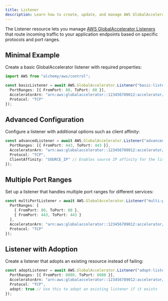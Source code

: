 ```yaml
---
title: Listener
description: Learn how to create, update, and manage AWS GlobalAccelerator Listeners using Alchemy Cloud Control.
---
```


The Listener resource lets you manage [AWS GlobalAccelerator Listeners](https://docs.aws.amazon.com/globalaccelerator/latest/userguide/) that route incoming traffic to your application endpoints based on specific protocols and port ranges.

## Minimal Example

Create a basic GlobalAccelerator listener with required properties:

```ts
import AWS from "alchemy/aws/control";

const basicListener = await AWS.GlobalAccelerator.Listener("basic-listener", {
  PortRanges: [{ FromPort: 80, ToPort: 80 }],
  AcceleratorArn: "arn:aws:globalaccelerator::123456789012:accelerator/abcd1234-efgh-5678-ijkl-9012mnop3456",
  Protocol: "TCP"
});
```

## Advanced Configuration

Configure a listener with additional options such as client affinity:

```ts
const advancedListener = await AWS.GlobalAccelerator.Listener("advanced-listener", {
  PortRanges: [{ FromPort: 443, ToPort: 443 }],
  AcceleratorArn: "arn:aws:globalaccelerator::123456789012:accelerator/abcd1234-efgh-5678-ijkl-9012mnop3456",
  Protocol: "TCP",
  ClientAffinity: "SOURCE_IP" // Enables source IP affinity for the listener
});
```

## Multiple Port Ranges

Set up a listener that handles multiple port ranges for different services:

```ts
const multiPortListener = await AWS.GlobalAccelerator.Listener("multi-port-listener", {
  PortRanges: [
    { FromPort: 80, ToPort: 80 },
    { FromPort: 443, ToPort: 443 }
  ],
  AcceleratorArn: "arn:aws:globalaccelerator::123456789012:accelerator/abcd1234-efgh-5678-ijkl-9012mnop3456",
  Protocol: "TCP"
});
```

## Listener with Adoption

Create a listener that adopts an existing resource instead of failing:

```ts
const adoptListener = await AWS.GlobalAccelerator.Listener("adopt-listener", {
  PortRanges: [{ FromPort: 8080, ToPort: 8080 }],
  AcceleratorArn: "arn:aws:globalaccelerator::123456789012:accelerator/abcd1234-efgh-5678-ijkl-9012mnop3456",
  Protocol: "TCP",
  adopt: true // Use this to adopt an existing listener if it exists
});
```